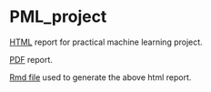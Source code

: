 # PML_project

[HTML](https://github.com/zchen2015/PML_project/blob/master/pml_proj.html) report for practical machine learning project.

[PDF](https://github.com/zchen2015/PML_project/blob/master/pml_proj.pdf) report.

[Rmd file](https://github.com/zchen2015/PML_project/blob/master/pml_proj.Rmd) used to generate the above html report.


